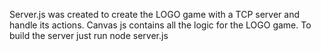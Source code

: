 Server.js was created to create the LOGO game with a TCP server and handle its actions. Canvas js contains all the logic for the LOGO game.
To build the server just run node server.js

